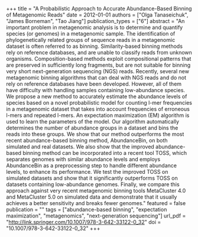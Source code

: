 +++
title = "A Probabilistic Approach to Accurate Abundance-Based Binning of Metagenomic Reads"
date = 2012-01-01
authors = ["Olga Tanaseichuk", "James Borneman", "Tao Jiang"]
publication_types = ["6"]
abstract = "An important problem in metagenomic analysis is to determine and quantify species (or genomes) in a metagenomic sample. The identification of phylogenetically related groups of sequence reads in a metagenomic dataset is often referred to as binning. Similarity-based binning methods rely on reference databases, and are unable to classify reads from unknown organisms. Composition-based methods exploit compositional patterns that are preserved in sufficiently long fragments, but are not suitable for binning very short next-generation sequencing (NGS) reads. Recently, several new metagenomic binning algorithms that can deal with NGS reads and do not rely on reference databases have been developed. However, all of them have difficulty with handling samples containing low-abundance species. We propose a new method to accurately estimate the abundance levels of species based on a novel probabilistic model for counting l-mer frequencies in a metagenomic dataset that takes into account frequencies of erroneous l-mers and repeated l-mers. An expectation maximization (EM) algorithm is used to learn the parameters of the model. Our algorithm automatically determines the number of abundance groups in a dataset and bins the reads into these groups. We show that our method outperforms the most recent abundance-based binning method, AbundanceBin, on both simulated and real datasets. We also show that the improved abundance-based binning method can be incorporated into a recent tool TOSS, which separates genomes with similar abundance levels and employs AbundanceBin as a preprocessing step to handle different abundance levels, to enhance its performance. We test the improved TOSS on simulated datasets and show that it significantly outperforms TOSS on datasets containing low-abundance genomes. Finally, we compare this approach against very recent metagenomic binning tools MetaCluster 4.0 and MetaCluster 5.0 on simulated data and demonstrate that it usually achieves a better sensitivity and breaks fewer genomes."
featured = false
publication = ""
tags = ["abundance-based binning", "expectation maximization", "metagenomics", "next-generation sequencing"]
url_pdf = "http://link.springer.com/10.1007/978-3-642-33122-0_32"
doi = "10.1007/978-3-642-33122-0_32"
+++

